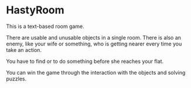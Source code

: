 # HastyRoom

This is a text-based room game. 

There are usable and unusable objects in a single room. 
There is also an enemy, like your wife or something, who is getting nearer every time you take an action. 

You have to find or to do something before she reaches your flat. 

You can win the game through the interaction with the objects and solving puzzles.
